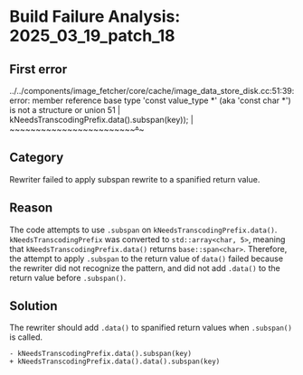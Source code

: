 # Build Failure Analysis: 2025_03_19_patch_18

## First error

../../components/image_fetcher/core/cache/image_data_store_disk.cc:51:39: error: member reference base type 'const value_type *' (aka 'const char *') is not a structure or union
   51 |         kNeedsTranscodingPrefix.data().subspan(key));
      |         ~~~~~~~~~~~~~~~~~~~~~~~~~~~~~~^~~~~~~~

## Category
Rewriter failed to apply subspan rewrite to a spanified return value.

## Reason
The code attempts to use `.subspan` on `kNeedsTranscodingPrefix.data()`. `kNeedsTranscodingPrefix` was converted to `std::array<char, 5>`, meaning that `kNeedsTranscodingPrefix.data()` returns `base::span<char>`. Therefore, the attempt to apply `.subspan` to the return value of `data()` failed because the rewriter did not recognize the pattern, and did not add `.data()` to the return value before `.subspan()`.

## Solution
The rewriter should add `.data()` to spanified return values when `.subspan()` is called.
```
- kNeedsTranscodingPrefix.data().subspan(key)
+ kNeedsTranscodingPrefix.data().data().subspan(key)